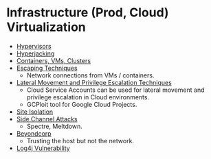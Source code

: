# Infrastructure (Prod, Cloud) Virtualization
- [Hypervisors](./01_Hypervisors.md)
- [Hyperjacking](./02_Hyperjacking.md)
- [Containers, VMs, Clusters](./03_Containers_VMs_Clusters.md)
- [Escaping Techniques](./04_Escaping_Techniques.md)
	- Network connections from VMs / containers.
- [Lateral Movement and Privilege Escalation Techniques](./05_Lateral_Movement_and_Privilege_Escalation_Techniques.md)
	- Cloud Service Accounts can be used for lateral movement and privilege escalation in Cloud environments.
	- GCPloit tool for Google Cloud Projects.
- [Site Isolation](./06_Site_Isolation.md)
- [Side Channel Attacks](./07_Side_Channel_Attacks.md)
	- Spectre, Meltdown.
- [Beyondcorp](./08_Beyondcorp.md) 
	- Trusting the host but not the network.
- [Log4j Vulnerability](./09_Log4j_Vulnerability.md)